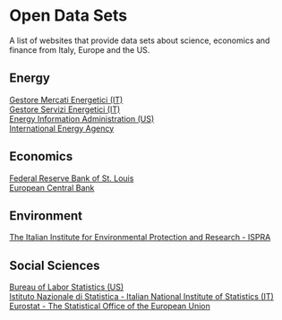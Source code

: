 Open Data Sets
==============
A list of websites that provide data sets about science, economics and finance
from Italy, Europe and the US.

## Energy
[Gestore Mercati Energetici (IT)](https://www.mercatoelettrico.org/It/default.aspx)  
[Gestore Servizi Energetici (IT)](https://gse.it/)    
[Energy Information Administration (US)](https://www.eia.gov/)  
[International Energy Agency](https://www.iea.org/)  

## Economics
[Federal Reserve Bank of St. Louis](https://fred.stlouisfed.org/)  
[European Central Bank](https://www.ecb.europa.eu/home/html/index.en.html)  

## Environment
[The Italian Institute for Environmental Protection and Research - ISPRA](https://www.isprambiente.gov.it/en)  

## Social Sciences
[Bureau of Labor Statistics (US)](https://www.bls.gov/)  
[Istituto Nazionale di Statistica - Italian National Institute of Statistics (IT)](https://www.istat.it/en/)  
[Eurostat - The Statistical Office of the European Union](https://ec.europa.eu/eurostat)  
